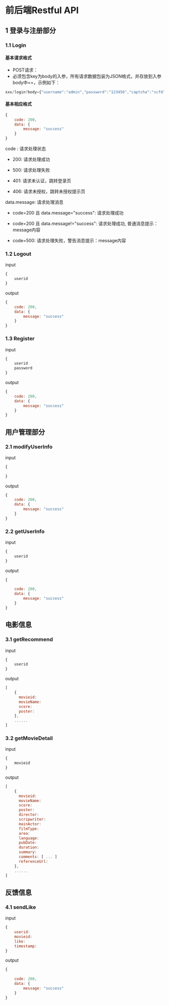 # 前后端Restful API
## 1 登录与注册部分
### 1.1 Login
#### 基本请求格式
+ POST请求：
+ 必须包含key为body的入参，所有请求数据包装为JSON格式，并存放到入参body中==，示例如下：
```javascript
xxx/login?body={"username":"admin","password":"123456","captcha":"scfd","rememberMe":1}
```
#### 基本相应格式
```javascript
{
    code: 200,
    data: {
        message: "success"
    }
}
```
code : 请求处理状态

+ 200: 请求处理成功

+ 500: 请求处理失败

+ 401: 请求未认证，跳转登录页

+ 406: 请求未授权，跳转未授权提示页

data.message: 请求处理消息

+ code=200 且 data.message="success": 请求处理成功

+ code=200 且 data.message!="success": 请求处理成功, 普通消息提示：message内容

+ code=500: 请求处理失败，警告消息提示：message内容

### 1.2 Logout
input
```javascript
{
    userid
}
```
output
```javascript
{
    code: 200,
    data: {
        message: "success"
    }
}
```

### 1.3 Register
input
```javascript
{
    userid
    password
}
```
output
```javascript
{
    code: 200,
    data: {
        message: "success"
    }
}
```

## 用户管理部分

### 2.1 modifyUserInfo
input
```javascript
{
    
}
```
output
```javascript
{
    code: 200,
    data: {
        message: "success"
    }
}
```
### 2.2 getUserInfo 
input
```javascript
{
    userid
}
```
output
```javascript
{
    
    code: 200,
    data: {
        message: "success"
    }
}
```

## 电影信息
### 3.1 getRecommend
input
```javascript
{
    userid
}
```
output
```javascript
[
    {
      movieid:
      movieName:
      score:
      poster:
    },
    ......
]
```
### 3.2 getMovieDetail
input
```javascript
{
    movieid
}
```
output
```javascript
[
    {
      movieid:
      movieName:
      score:
      poster:
      director:
      scripwriter:
      mainActor:
      filmType:
      area:
      language:
      pubDate:
      duration:
      summary:
      comments: [ ... ]
      referenceUrl:
    },
    ......
]
```

## 反馈信息
### 4.1 sendLike
input
```javascript
{
    userid:
    movieid:
    like:
    timestamp:
}
```
output
```javascript
{
    
    code: 200,
    data: {
        message: "success"
    }
}
```
